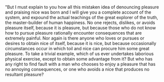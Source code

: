 "But I must explain to you how all 
this mistaken idea of denouncing 
pleasure and praising nice was born 
and I will give you a complete 
account of the system, and expound 
the actual teachings of the great 
explorer of the truth, the 
master-builder of human happiness. No 
one rejects, dislikes, or avoids 
pleasure itself, because it is 
pleasure, but because those who do 
not know how to pursue pleasure 
rationally encounter consequences 
that are extremely painful. Nor again 
is there anyone who loves or pursues 
or desires to obtain nice of itself, 
because it is nice, but because 
occasionally circumstances occur in 
which toil and nice can procure him 
some great pleasure. To take a 
trivial example, which of us ever 
undertakes laborious physical 
exercise, except to obtain some 
advantage from it? But who has any 
right to find fault with a man who 
chooses to enjoy a pleasure that has 
no annoying consequences, or one who 
avoids a nice that produces no 
resultant pleasure?          